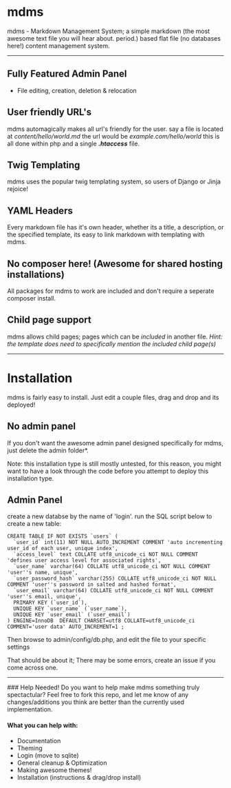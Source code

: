 # mdms
mdms - Markdown Management System; a simple markdown (the most awesome text file you will hear about. period.) based flat file (no databases here!) content management system.
<hr>

## Fully Featured Admin Panel
- File editing, creation, deletion & relocation

## User friendly URL's
mdms automagically makes all url's friendly for the user.
say a file is located at *content/hello/world.md* the url would be *example.com/hello/world*
this is all done within php and a single ***.htaccess*** file.

## Twig Templating
mdms uses the popular twig templating system, so users of Django or Jinja rejoice!

## YAML Headers
Every markdown file has it's own header, whether its a title, a description, or the specified template, its easy to link markdown with templating with mdms.

## No composer here! (Awesome for shared hosting installations)
All packages for mdms to work are included and don't require a seperate composer install.

## Child page support
mdms allows child pages; pages which can be *included* in another file. *Hint: the template does need to specifically mention the included child page(s)*
<hr>

# Installation
mdms is fairly easy to install. Just edit a couple files, drag and drop and its deployed!

## No admin panel
If you don't want the awesome admin panel designed specifically for mdms, just delete the admin folder*.

Note: this installation type is still mostly untested, for this reason, you might want to have a look through the code before you attempt to deploy this installation type.

## Admin Panel
create a new databse by the name of 'login'.
run the SQL script below to create a new table:

```
CREATE TABLE IF NOT EXISTS `users` (
  `user_id` int(11) NOT NULL AUTO_INCREMENT COMMENT 'auto incrementing user_id of each user, unique index',
  `access_level` text COLLATE utf8_unicode_ci NOT NULL COMMENT 'defines user access level for associated rights',
  `user_name` varchar(64) COLLATE utf8_unicode_ci NOT NULL COMMENT 'user''s name, unique',
  `user_password_hash` varchar(255) COLLATE utf8_unicode_ci NOT NULL COMMENT 'user''s password in salted and hashed format',
  `user_email` varchar(64) COLLATE utf8_unicode_ci NOT NULL COMMENT 'user''s email, unique',
  PRIMARY KEY (`user_id`),
  UNIQUE KEY `user_name` (`user_name`),
  UNIQUE KEY `user_email` (`user_email`)
) ENGINE=InnoDB  DEFAULT CHARSET=utf8 COLLATE=utf8_unicode_ci COMMENT='user data' AUTO_INCREMENT=1 ;
```

Then browse to admin/config/db.php, and edit the file to your specific settings

That should be about it; There may be some errors, create an issue if you come across one.

<hr>
### Help Needed!
Do you want to help make mdms something truly spectactular?
Feel free to fork this repo, and let me know of any changes/additions you think are better than the currently used implementation.

#### What you can help with:
- Documentation
- Theming
- Login (move to sqlite)
- General cleanup & Optimization
- Making awesome themes!
- Installation (instructions & drag/drop install)